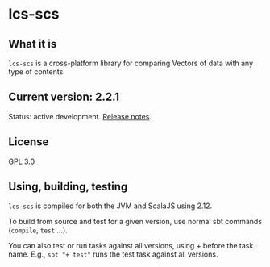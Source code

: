 # lcs-scs

## What it is

`lcs-scs` is a cross-platform library for comparing Vectors of data with any type of contents.

## Current version: 2.2.1

Status: active development. [Release notes](releases.md).

## License

[GPL 3.0](https://opensource.org/licenses/gpl-3.0.html)

## Using, building, testing

`lcs-scs` is compiled for both the JVM and ScalaJS using 2.12.

To build from source and test for a given version, use normal sbt commands (`compile`, `test` ...).

You can also test or run tasks against all versions, using + before the task name. E.g., `sbt "+ test"` runs the test task against all versions.
